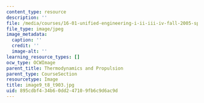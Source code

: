 ```yaml
---
content_type: resource
description: ''
file: /media/courses/16-01-unified-engineering-i-ii-iii-iv-fall-2005-spring-2006/895cdbf434b60dd247109fb6c9d6ac9d_image9_t8_t903.jpg
file_type: image/jpeg
image_metadata:
  caption: ''
  credit: ''
  image-alt: ''
learning_resource_types: []
ocw_type: OCWImage
parent_title: Thermodynamics and Propulsion
parent_type: CourseSection
resourcetype: Image
title: image9_t8_t903.jpg
uid: 895cdbf4-34b6-0dd2-4710-9fb6c9d6ac9d
---
```

